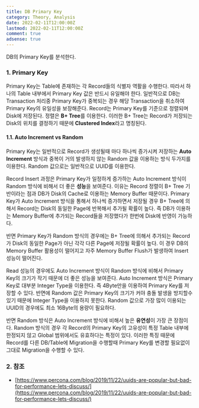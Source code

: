 ```yaml
---
title: DB Primary Key
category: Theory, Analysis
date: 2022-02-11T12:00:00Z
lastmod: 2022-02-11T12:00:00Z
comment: true
adsense: true
---
```


DB의 Primary Key를 분석한다.

### 1. Primary Key

Primary Key는 Table에 존재하는 각 Record들의 식별자 역활을 수행한다. 따라서 하나의 Table 내부에서 Primary Key 값은 반드시 유일해야 한다. 일반적으로 DB는 Transaction 처리중 Primary Key가 중복되는 경우 해당 Transaction을 취소하여 Primary Key의 유일성을 보장해준다. Record는 Primary Key를 기준으로 정렬되며 Disk에 저장된다. 정렬은 **B+ Tree**를 이용한다. 이러한 B+ Tree는 Record가 저장되는 Disk의 위치를 결정하기 때문에 **Clustered Index**라고 명칭된다.

#### 1.1. Auto Increment vs Random

Primary Key는 일반적으로 Record가 생성될때 마다 하나씩 증가시켜 저장하는 **Auto Increment** 방식과 중복이 거의 발생하지 않는 Random 값을 이용하는 방식 두가지를 이용한다. Random 값으로는 일반적으로 UUID를 이용한다.

Record Insert 과정은 Primary Key가 일정하게 증가하는 Auto Increment 방식이 Random 방식에 비해서 더 좋은 **성능**을 보여준다. 이유는 Record 정렬이 B+ Tree 기반이라는 점과 DB가 Disk의 Cache로 이용하는 Memory Buffer 때문이다. Primary Key가 Auto Increment 방식을 통해서 하나씩 증가하면서 저장될 경우 B+ Tree에 의해서 Record는 Disk의 동일한 Page에 반복해서 추가될 확률이 높다. 즉 DB가 이용하는 Memory Buffer에 추가되는 Record들을 저장했다가 한번에 Disk에 반영이 가능하다.

반면 Primary Key가 Random 방식의 경우에는 B+ Tree에 의해서 추가되는 Record가 Disk의 동일한 Page가 아닌 각각 다른 Page에 저장될 확률이 높다. 이 경우 DB의 Memory Buffer 활용성이 떨어지고 자주 Memory Buffer Flush가 발생하여 Insert 성능이 떨어진다.

Read 성능의 경우에도 Auto Increment 방식이 Random 방식에 비해서 Primary Key의 크기가 작기 때문에 더 좋은 성능을 보여준다. Auto Increment 방식은 Primary Key로 대부분 Integer Type을 이용한다. 즉 4Byte만을 이용하여 Primary Key를 저장할 수 있다. 반면에 Random 값은 Primary Key의 크기가 커야 충돌 발생을 방지할수 있기 때문에 Integer Type을 이용하지 못한다. Random 값으로 가장 많이 이용되는 UUID의 경우에도 최소 16Byte의 용량이 필요하다.

반면 Random 방식은 Auto Increment 방식에 비해서 높은 **유연성**이 가장 큰 장점이다. Random 방식의 경우 각 Record의 Primary Key의 고유성이 특정 Table 내부에 한정되지 않고 Global 범위에서도 유효하다는 특정이 있다. 이러한 특징 때문에  Record를 다른 DB/Table에 Migration을 수행할때 Primary Key를 변경할 필요없이 그대로 Migration을 수행할 수 있다.

### 2. 참조

* [https://www.percona.com/blog/2019/11/22/uuids-are-popular-but-bad-for-performance-lets-discuss/](https://www.percona.com/blog/2019/11/22/uuids-are-popular-but-bad-for-performance-lets-discuss/)

